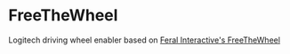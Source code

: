 FreeTheWheel
============

Logitech driving wheel enabler based on [Feral Interactive's FreeTheWheel](http://support.feralinteractive.com/en/faqs/free_the_wheel/)
